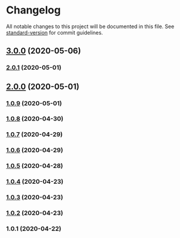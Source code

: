 # Changelog

All notable changes to this project will be documented in this file. See [standard-version](https://github.com/conventional-changelog/standard-version) for commit guidelines.

## [3.0.0](https://gitlab.com/advanced-styling/outdoors/compare/v2.0.1...v3.0.0) (2020-05-06)

### [2.0.1](https://gitlab.com/advanced-styling/outdoors/compare/v2.0.0...v2.0.1) (2020-05-01)

## [2.0.0](https://gitlab.com/advanced-styling/outdoors/compare/v1.0.9...v2.0.0) (2020-05-01)

### [1.0.9](https://gitlab.com/advanced-styling/outdoors/compare/v1.0.8...v1.0.9) (2020-05-01)

### [1.0.8](https://gitlab.com/advanced-styling/outdoors/compare/v1.0.7...v1.0.8) (2020-04-30)

### [1.0.7](https://gitlab.com/advanced-styling/outdoors/compare/v1.0.6...v1.0.7) (2020-04-29)

### [1.0.6](https://gitlab.com/advanced-styling/outdoors/compare/v1.0.5...v1.0.6) (2020-04-29)

### [1.0.5](https://gitlab.com/advanced-styling/outdoors/compare/v1.0.4...v1.0.5) (2020-04-28)

### [1.0.4](https://gitlab.com/advanced-styling/outdoors/compare/v1.0.3...v1.0.4) (2020-04-23)

### [1.0.3](https://gitlab.com/advanced-styling/outdoors/compare/v1.0.2...v1.0.3) (2020-04-23)

### [1.0.2](https://gitlab.com/advanced-styling/outdoors/compare/v1.0.1...v1.0.2) (2020-04-23)

### 1.0.1 (2020-04-22)
